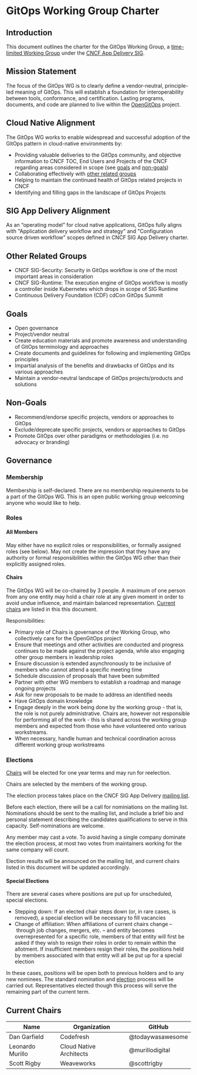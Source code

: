 # GitOps Working Group Charter

## Introduction

This document outlines the charter for the GitOps Working Group, a [time-limited Working Group](https://github.com/cncf/toc/blob/main/sigs/cncf-sigs.md#responsibilities--empowerment-of-sigs) under the [CNCF App Delivery SIG](https://github.com/cncf/sig-app-delivery).

## Mission Statement

The focus of the GitOps WG is to clearly define a vendor-neutral, principle-led meaning of GitOps.
This will establish a foundation for interoperability between tools, conformance, and certification. Lasting programs, documents, and code are planned to live within the [OpenGitOps](https://github.com/open-gitops) project.

## Cloud Native Alignment

The GitOps WG works to enable widespread and successful adoption of the GitOps pattern in cloud-native environments by:

- Providing valuable deliveries to the GitOps community, and objective information to CNCF TOC, End Users and Projects of the CNCF regarding areas considered in scope (see [goals](#goals) and [non-goals](#non-goals))
- Collaborating effectively with [other related groups](#other-related-groups)
- Helping to maintain the continued health of GitOps related projects in CNCF
- Identifying and filling gaps in the landscape of GitOps Projects

## SIG App Delivery Alignment

As an “operating model” for cloud native applications, GitOps fully aligns with "Application delivery workflow and strategy" and "Configuration source driven workflow" scopes defined in CNCF SIG App Delivery charter.

## Other Related Groups

- CNCF SIG-Security: Security in GitOps workflow is one of the most important areas in consideration
- CNCF SIG-Runtime: The execution engine of GitOps workflow is mostly a controller inside Kubernetes which drops in scope of SIG Runtime
- Continuous Delivery Foundation (CDF) cdCon GitOps Summit

## Goals

- Open governance
- Project/vendor neutral
- Create education materials and promote awareness and understanding of GitOps terminology and approaches
- Create documents and guidelines for following and implementing GitOps principles
- Impartial analysis of the benefits and drawbacks of GitOps and its various approaches
- Maintain a vendor-neutral landscape of GitOps projects/products and solutions

## Non-Goals

- Recommend/endorse specific projects, vendors or approaches to GitOps
- Exclude/deprecate specific projects, vendors or approaches to GitOps
- Promote GitOps over other paradigms or methodologies (i.e. no advocacy or branding)

## Governance

### Membership

Membership is self-declared.
There are no membership requirements to be a part of the GitOps WG.
This is an open public working group welcoming anyone who would like to help.

### Roles

#### All Members

May either have no explicit roles or responsibilities, or formally assigned roles (see below).
May not create the impression that they have any authority or formal responsibilities within the GitOps WG other than their explicitly assigned roles.

#### Chairs

The GitOps WG will be co-chaired by 3 people.
A maximum of one person from any one entity may hold a chair role at any given moment in order to avoid undue influence, and maintain balanced representation.
[Current chairs](#current-chairs) are listed in this this document.

Responsibilities:

- Primary role of Chairs is governance of the Working Group, who collectively care for the OpenGitOps project
- Ensure that meetings and other activities are conducted and progress continues to be made against the project agenda, while also engaging other group members in leadership roles
- Ensure discussion is extended asynchronously to be inclusive of members who cannot attend a specific meeting time
- Schedule discussion of proposals that have been submitted
- Partner with other WG members to establish a roadmap and manage ongoing projects
- Ask for new proposals to be made to address an identified needs
- Have GitOps domain knowledge
- Engage deeply in the work being done by the working group - that is, the role is not purely administrative.
  Chairs are, however not responsible for performing all of the work - this is shared across the working group members and expected from those who have volunteered onto various workstreams.
- When necessary, handle human and technical coordination across different working group workstreams

### Elections

[Chairs](#chairs) will be elected for one year terms and may run for reelection.

Chairs are selected by the members of the working group.

The election process takes place on the CNCF SIG App Delivery [mailing list](cncf-sig-app-delivery@lists.cncf.io ).

Before each election, there will be a call for nominiations on the mailing list.
Nominations should be sent to the mailing list, and include a brief bio and personal statement describing the candidates qualifications to serve in this capacity.
Self-nominations are welcome.

Any member may cast a vote.
To avoid having a single company dominate the election process, at most two votes from maintainers working for the same company will count.

Election results will be announced on the mailing list, and current chairs listed in this document will be updated accordingly.

#### Special Elections

There are several cases where positions are put up for unscheduled, special elections.

- Stepping down: If an elected chair steps down (or, in rare cases, is removed), a special election will be necessary to fill vacancies
- Change of affiliation: When affiliations of current chairs change – through job changes, mergers, etc. – and entity becomes overrepresented for a specific role, members of that entity will first be asked if they wish to resign their roles in order to remain within the allotment.
  If insufficient members resign their roles, the positions held by members associated with that entity will all be put up for a special election

In these cases, positions will be open both to previous holders and to any new nominees.
The standard nomination and [election](#elections) process will be carried out.
Representatives elected though this process will serve the remaining part of the current term.

## Current Chairs

Name | Organization | GitHub
-- | -- | --
Dan Garfield | Codefresh | @todaywasawesome
Leonardo Murillo | Cloud Native Architects | @murillodigital
Scott Rigby | Weaveworks | @scottrigby
